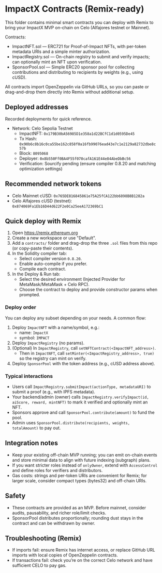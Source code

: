 # ImpactX Contracts (Remix-ready)

This folder contains minimal smart contracts you can deploy with Remix to bring your ImpactX MVP on-chain on Celo (Alfajores testnet or Mainnet).

Contracts:
- ImpactNFT.sol — ERC721 for Proof-of-Impact NFTs, with per-token metadata URIs and a simple minter authorization.
- ImpactRegistry.sol — On-chain registry to submit and verify impacts; can optionally mint an NFT upon verification.
- SponsorPool.sol — Simple ERC20 sponsor pool for collecting contributions and distributing to recipients by weights (e.g., using cUSD).

All contracts import OpenZeppelin via GitHub URLs, so you can paste or drag-and-drop them directly into Remix without additional setup.

## Deployed addresses
Recorded deployments for quick reference.

- Network: Celo Sepolia Testnet
   - ImpactNFT: `0x179B30bA56985D1e358a1d22BCfC1d1d0595De45`
   - Tx Hash: `0x90b6c8b16c0ca55be162c858f0a16fb99076ead43e7c1e2129a82732dbe8c57b`
   - Block: `8095068`
   - Deployer: `0x8b550Ff0BA4F55f070cafA161E44e84AbeDbBc56`
   - Verification: Sourcify pending (ensure compiler 0.8.20 and matching optimization settings)

## Recommended network tokens
- Celo Mainnet cUSD: `0x765DE816845861e75A25fCA122bb6898B8B1282a`
- Celo Alfajores cUSD (testnet): `0x874069Fa1Eb16D44d622F2e0Ca25eeA172369bC1`

## Quick deploy with Remix
1. Open https://remix.ethereum.org
2. Create a new workspace or use "Default".
3. Add a `contracts/` folder and drag-drop the three `.sol` files from this repo (or copy-paste their contents).
4. In the Solidity compiler tab:
   - Select compiler version `0.8.20`.
   - Enable auto-compile if you prefer.
   - Compile each contract.
5. In the Deploy & Run tab:
   - Select the desired environment (Injected Provider for MetaMask/MetaMask + Celo RPC).
   - Choose the contract to deploy and provide constructor params when prompted.

### Deploy order
You can deploy any subset depending on your needs. A common flow:
1) Deploy `ImpactNFT` with a name/symbol, e.g.:
   - name: `ImpactX`
   - symbol: `IMPACT`
2) Deploy `ImpactRegistry` (no params).
3) (Optional) In `ImpactRegistry`, call `setNFTContract(<ImpactNFT_address>)`.
   - Then in `ImpactNFT`, call `setMinter(<ImpactRegistry_address>, true)` so the registry can mint on verify.
4) Deploy `SponsorPool` with the token address (e.g., cUSD address above).

### Typical interactions
- Users call `ImpactRegistry.submitImpact(actionType, metadataURI)` to submit a proof (e.g., with IPFS metadata).
- Your backend/admin (owner) calls `ImpactRegistry.verifyImpact(id, aiScore, reward, mintNFT)` to mark it verified and optionally mint an NFT.
- Sponsors approve and call `SponsorPool.contribute(amount)` to fund the pool.
- Admin uses `SponsorPool.distribute(recipients, weights, totalAmount)` to pay out.

## Integration notes
- Keep your existing off-chain MVP running; you can emit on-chain events and store minimal data to align with future indexing (subgraph) plans.
- If you want stricter roles instead of `onlyOwner`, extend with `AccessControl` and define roles for verifiers and distributors.
- Gas costs: strings and per-token URIs are convenient for Remix; for larger scale, consider compact types (bytes32) and off-chain URIs.

## Safety
- These contracts are provided as an MVP. Before mainnet, consider audits, pausability, and richer role/limit checks.
- SponsorPool distributes proportionally; rounding dust stays in the contract and can be withdrawn by owner.

## Troubleshooting (Remix)
- If imports fail: ensure Remix has internet access, or replace GitHub URL imports with local copies of OpenZeppelin contracts.
- If transactions fail: check you’re on the correct Celo network and have sufficient CELO to pay gas.
